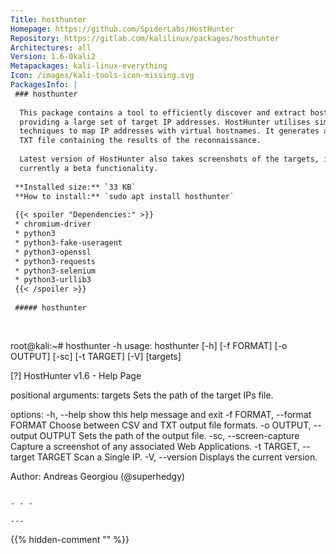 ```yaml
---
Title: hosthunter
Homepage: https://github.com/SpiderLabs/HostHunter
Repository: https://gitlab.com/kalilinux/packages/hosthunter
Architectures: all
Version: 1.6-0kali2
Metapackages: kali-linux-everything 
Icon: /images/kali-tools-icon-missing.svg
PackagesInfo: |
 ### hosthunter
 
  This package contains a tool to efficiently discover and extract hostnames
  providing a large set of target IP addresses. HostHunter utilises simple OSINT
  techniques to map IP addresses with virtual hostnames. It generates a CSV or
  TXT file containing the results of the reconnaissance.
   
  Latest version of HostHunter also takes screenshots of the targets, it is
  currently a beta functionality.
 
 **Installed size:** `33 KB`  
 **How to install:** `sudo apt install hosthunter`  
 
 {{< spoiler "Dependencies:" >}}
 * chromium-driver
 * python3
 * python3-fake-useragent 
 * python3-openssl
 * python3-requests
 * python3-selenium
 * python3-urllib3
 {{< /spoiler >}}
 
 ##### hosthunter
 
 
 ```
 root@kali:~# hosthunter -h
 usage: hosthunter [-h] [-f FORMAT] [-o OUTPUT] [-sc] [-t TARGET] [-V]
                   [targets]
 
 [?] HostHunter v1.6 - Help Page
 
 positional arguments:
   targets               Sets the path of the target IPs file.
 
 options:
   -h, --help            show this help message and exit
   -f FORMAT, --format FORMAT
                         Choose between CSV and TXT output file formats.
   -o OUTPUT, --output OUTPUT
                         Sets the path of the output file.
   -sc, --screen-capture
                         Capture a screenshot of any associated Web
                         Applications.
   -t TARGET, --target TARGET
                         Scan a Single IP.
   -V, --version         Displays the current version.
 
 Author: Andreas Georgiou (@superhedgy)
 ```
 
 - - -
 
---
```

{{% hidden-comment "<!--Do not edit anything above this line-->" %}}
